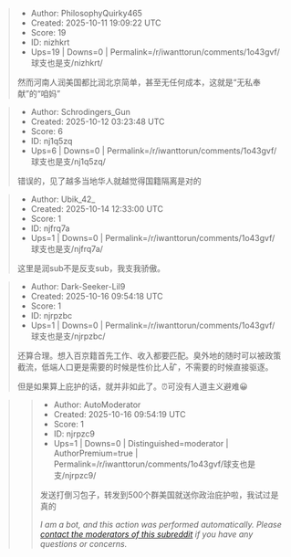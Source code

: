 > - Author: PhilosophyQuirky465
> - Created: 2025-10-11 19:09:22 UTC
> - Score: 19
> - ID: nizhkrt
> - Ups=19 | Downs=0 | Permalink=/r/iwanttorun/comments/1o43gvf/球支也是支/nizhkrt/
>
> 然而河南人润美国都比润北京简单，甚至无任何成本，这就是“无私奉献”的“咱妈”

> - Author: Schrodingers_Gun
> - Created: 2025-10-12 03:23:48 UTC
> - Score: 6
> - ID: nj1q5zq
> - Ups=6 | Downs=0 | Permalink=/r/iwanttorun/comments/1o43gvf/球支也是支/nj1q5zq/
>
> 错误的，见了越多当地华人就越觉得国籍隔离是对的

> - Author: Ubik_42_
> - Created: 2025-10-14 12:33:00 UTC
> - Score: 1
> - ID: njfrq7a
> - Ups=1 | Downs=0 | Permalink=/r/iwanttorun/comments/1o43gvf/球支也是支/njfrq7a/
>
> 这里是润sub不是反支sub，我支我骄傲。

> - Author: Dark-Seeker-Lil9
> - Created: 2025-10-16 09:54:18 UTC
> - Score: 1
> - ID: njrpzbc
> - Ups=1 | Downs=0 | Permalink=/r/iwanttorun/comments/1o43gvf/球支也是支/njrpzbc/
>
> 还算合理。想入百京籍首先工作、收入都要匹配。臭外地的随时可以被政策截流，低端人口更是需要的时候是性价比人矿，不需要的时候直接驱逐。
> 
> 但是如果算上庇护的话，就并非如此了。⏰可没有人道主义避难😀

>> - Author: AutoModerator
>> - Created: 2025-10-16 09:54:19 UTC
>> - Score: 1
>> - ID: njrpzc9
>> - Ups=1 | Downs=0 | Distinguished=moderator | AuthorPremium=true | Permalink=/r/iwanttorun/comments/1o43gvf/球支也是支/njrpzc9/
>>
>> 发送打倒习包子，转发到500个群美国就送你政治庇护啦，我试过是真的
>> 
>> *I am a bot, and this action was performed automatically. Please [contact the moderators of this subreddit](/message/compose/?to=/r/iwanttorun) if you have any questions or concerns.*
